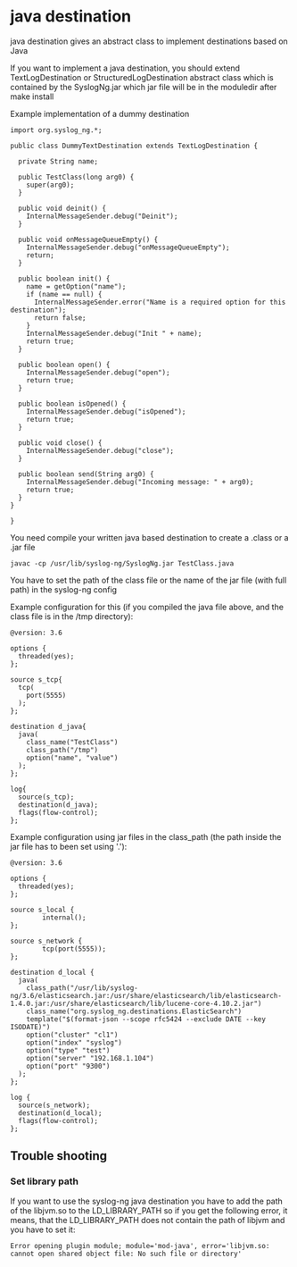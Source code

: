 java destination
================

java destination gives an abstract class to implement destinations based on Java

If you want to implement a java destination, you should extend TextLogDestination or StructuredLogDestination abstract class
which is contained by the SyslogNg.jar which jar file will be in the moduledir after make install

Example implementation of a dummy destination

```
import org.syslog_ng.*;

public class DummyTextDestination extends TextLogDestination {

  private String name;

  public TestClass(long arg0) {
    super(arg0);
  }

  public void deinit() {
    InternalMessageSender.debug("Deinit");
  }

  public void onMessageQueueEmpty() {
    InternalMessageSender.debug("onMessageQueueEmpty");
    return;
  }

  public boolean init() {
    name = getOption("name");
    if (name == null) {
      InternalMessageSender.error("Name is a required option for this destination");
      return false;
    }
    InternalMessageSender.debug("Init " + name);
    return true;
  }

  public boolean open() {
    InternalMessageSender.debug("open");
    return true;
  }

  public boolean isOpened() {
    InternalMessageSender.debug("isOpened");
    return true;
  }

  public void close() {
    InternalMessageSender.debug("close");
  }

  public boolean send(String arg0) {
    InternalMessageSender.debug("Incoming message: " + arg0);
    return true;
  }
}

}
```

You need compile your written java based destination to create a .class or a .jar file
```
javac -cp /usr/lib/syslog-ng/SyslogNg.jar TestClass.java
```

You have to set the path of the class file or the name of the jar file (with full path) in the syslog-ng config

Example configuration for this (if you compiled the java file above, and the class file is in the /tmp directory):
```
@version: 3.6

options {
  threaded(yes);
};

source s_tcp{
  tcp(
    port(5555)
  );
};

destination d_java{
  java(
    class_name("TestClass")
    class_path("/tmp")
    option("name", "value")
  );
};

log{
  source(s_tcp);
  destination(d_java);
  flags(flow-control);
};

```
Example configuration using jar files in the class_path (the path inside the jar file has to been set using '.'):
```
@version: 3.6

options {
  threaded(yes);
};

source s_local {
        internal();
};

source s_network {
        tcp(port(5555));
};

destination d_local {
  java(
    class_path("/usr/lib/syslog-ng/3.6/elasticsearch.jar:/usr/share/elasticsearch/lib/elasticsearch-1.4.0.jar:/usr/share/elasticsearch/lib/lucene-core-4.10.2.jar")
    class_name("org.syslog_ng.destinations.ElasticSearch")
    template("$(format-json --scope rfc5424 --exclude DATE --key ISODATE)")
    option("cluster" "cl1")
    option("index" "syslog")
    option("type" "test")
    option("server" "192.168.1.104")
    option("port" "9300")
  );
};

log {
  source(s_network);
  destination(d_local);
  flags(flow-control);
};

```

Trouble shooting
----------------

### Set library path
If you want to use the syslog-ng java destination you have to add the path of the libjvm.so to the LD_LIBRARY_PATH
so if you get the following error, it means, that the LD_LIBRARY_PATH does not contain the path of libjvm and you have to set it:
```
Error opening plugin module; module='mod-java', error='libjvm.so: cannot open shared object file: No such file or directory'
```


